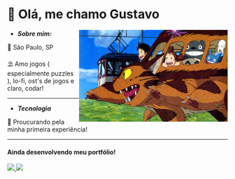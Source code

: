<link rel="stylesheet" href="https://cdn.jsdelivr.net/gh/devicons/devicon@v2.15.1/devicon.min.css">

# 👋 Olá, me chamo Gustavo

<img src='assets/ghibli.jpeg' height=210 width=340 align='right'>

- ***Sobre mim:***
  
📌 São Paulo, SP <p>
⛱️ Amo jogos ( especialmente puzzles ), lo-fi, ost's de jogos e claro, codar! <p>

---

- ***Tecnologia***

💼 Proucurando pela minha primeira experiência!

---

<h4>Ainda desenvolvendo meu portfólio!</h2>

<div>
  
<a href="https://github.com/LordKiller9451">
<img loading="lazy" height="140em" src="https://github-readme-stats.vercel.app/api/top-langs/?username=LordKiller9451&layout=compact&langs_count=7&theme=dracula"/>
<img loading="lazy" height="140em" src="https://github-readme-stats.vercel.app/api?username=LordKiller9451&show_icons=true&theme=dracula&include_all_commits=true&count_private=true"/>
</div>
